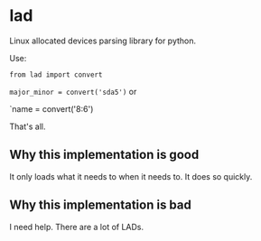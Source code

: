 # lad

Linux allocated devices parsing library for python.

Use:

`from lad import convert`

`major_minor = convert('sda5')` or

`name = convert('8:6')

That's all.

## Why this implementation is good

It only loads what it needs to when it needs to. It does so quickly.

## Why this implementation is bad

I need help. There are a lot of LADs.
